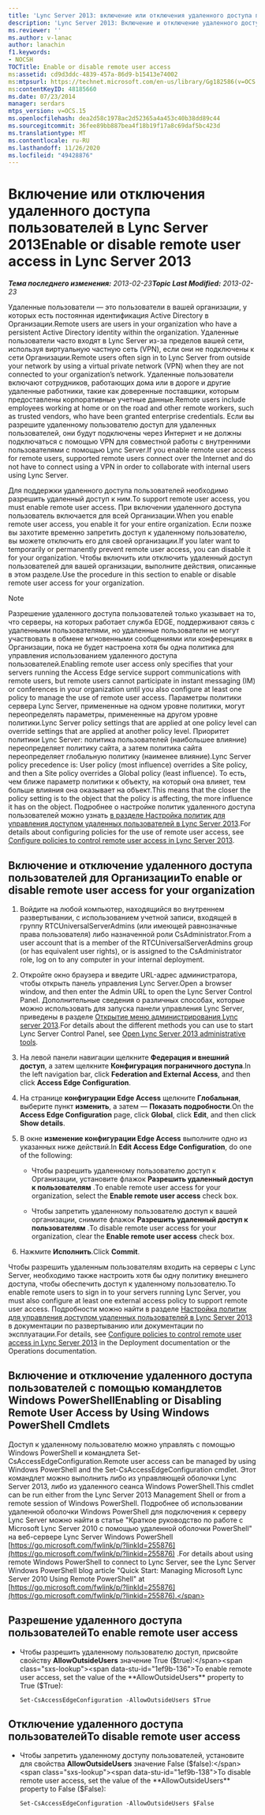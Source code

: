 ```yaml
---
title: 'Lync Server 2013: включение или отключения удаленного доступа пользователей'
description: 'Lync Server 2013: Включение и отключение удаленного доступа пользователей.'
ms.reviewer: ''
ms.author: v-lanac
author: lanachin
f1.keywords:
- NOCSH
TOCTitle: Enable or disable remote user access
ms:assetid: cd9d3ddc-4839-457a-86d9-b15413e74002
ms:mtpsurl: https://technet.microsoft.com/en-us/library/Gg182586(v=OCS.15)
ms:contentKeyID: 48185660
ms.date: 07/23/2014
manager: serdars
mtps_version: v=OCS.15
ms.openlocfilehash: dea2d58c1978ac2d52365a4a453c40b38dd89c44
ms.sourcegitcommit: 36fee89bb887bea4f18b19f17a8c69daf5bc423d
ms.translationtype: MT
ms.contentlocale: ru-RU
ms.lasthandoff: 11/26/2020
ms.locfileid: "49428876"
---
```

# <a name="enable-or-disable-remote-user-access-in-lync-server-2013"></a><span data-ttu-id="1ef9b-103">Включение или отключения удаленного доступа пользователей в Lync Server 2013</span><span class="sxs-lookup"><span data-stu-id="1ef9b-103">Enable or disable remote user access in Lync Server 2013</span></span>

<div data-xmlns="http://www.w3.org/1999/xhtml">

<div class="topic" data-xmlns="http://www.w3.org/1999/xhtml" data-msxsl="urn:schemas-microsoft-com:xslt" data-cs="https://msdn.microsoft.com/">

<div data-asp="https://msdn2.microsoft.com/asp">



</div>

<div id="mainSection">

<div id="mainBody"><span data-ttu-id="1ef9b-104">

<span> </span></span><span class="sxs-lookup"><span data-stu-id="1ef9b-104">

<span> </span></span></span>

<span data-ttu-id="1ef9b-105">_**Тема последнего изменения:** 2013-02-23_</span><span class="sxs-lookup"><span data-stu-id="1ef9b-105">_**Topic Last Modified:** 2013-02-23_</span></span>

<span data-ttu-id="1ef9b-106">Удаленные пользователи — это пользователи в вашей организации, у которых есть постоянная идентификация Active Directory в Организации.</span><span class="sxs-lookup"><span data-stu-id="1ef9b-106">Remote users are users in your organization who have a persistent Active Directory identity within the organization.</span></span> <span data-ttu-id="1ef9b-107">Удаленные пользователи часто входят в Lync Server из-за пределов вашей сети, используя виртуальную частную сеть (VPN), если они не подключены к сети Организации.</span><span class="sxs-lookup"><span data-stu-id="1ef9b-107">Remote users often sign in to Lync Server from outside your network by using a virtual private network (VPN) when they are not connected to your organization’s network.</span></span> <span data-ttu-id="1ef9b-108">Удаленные пользователи включают сотрудников, работающих дома или в дороге и другие удаленные работники, такие как доверенные поставщики, которым предоставлены корпоративные учетные данные.</span><span class="sxs-lookup"><span data-stu-id="1ef9b-108">Remote users include employees working at home or on the road and other remote workers, such as trusted vendors, who have been granted enterprise credentials.</span></span> <span data-ttu-id="1ef9b-109">Если вы разрешите удаленному пользователю доступ для удаленных пользователей, они будут подключены через Интернет и не должны подключаться с помощью VPN для совместной работы с внутренними пользователями с помощью Lync Server.</span><span class="sxs-lookup"><span data-stu-id="1ef9b-109">If you enable remote user access for remote users, supported remote users connect over the Internet and do not have to connect using a VPN in order to collaborate with internal users using Lync Server.</span></span>

<span data-ttu-id="1ef9b-110">Для поддержки удаленного доступа пользователей необходимо разрешить удаленный доступ к ним.</span><span class="sxs-lookup"><span data-stu-id="1ef9b-110">To support remote user access, you must enable remote user access.</span></span> <span data-ttu-id="1ef9b-111">При включении удаленного доступа пользователь включается для всей Организации.</span><span class="sxs-lookup"><span data-stu-id="1ef9b-111">When you enable remote user access, you enable it for your entire organization.</span></span> <span data-ttu-id="1ef9b-112">Если позже вы захотите временно запретить доступ к удаленному пользователю, вы можете отключить его для своей организации.</span><span class="sxs-lookup"><span data-stu-id="1ef9b-112">If you later want to temporarily or permanently prevent remote user access, you can disable it for your organization.</span></span> <span data-ttu-id="1ef9b-113">Чтобы включить или отключить удаленный доступ пользователей для вашей организации, выполните действия, описанные в этом разделе.</span><span class="sxs-lookup"><span data-stu-id="1ef9b-113">Use the procedure in this section to enable or disable remote user access for your organization.</span></span>

<div>


> [!NOTE]  
> <span data-ttu-id="1ef9b-114">Разрешение удаленного доступа пользователей только указывает на то, что серверы, на которых работает служба EDGE, поддерживают связь с удаленными пользователями, но удаленные пользователи не могут участвовать в обмене мгновенными сообщениями или конференциях в Организации, пока не будет настроена хотя бы одна политика для управления использованием удаленного доступа пользователей.</span><span class="sxs-lookup"><span data-stu-id="1ef9b-114">Enabling remote user access only specifies that your servers running the Access Edge service support communications with remote users, but remote users cannot participate in instant messaging (IM) or conferences in your organization until you also configure at least one policy to manage the use of remote user access.</span></span> <span data-ttu-id="1ef9b-115">Параметры политики сервера Lync Server, примененные на одном уровне политики, могут переопределять параметры, примененные на другом уровне политики.</span><span class="sxs-lookup"><span data-stu-id="1ef9b-115">Lync Server policy settings that are applied at one policy level can override settings that are applied at another policy level.</span></span> <span data-ttu-id="1ef9b-116">Приоритет политики Lync Server: политика пользователей (наибольшее влияние) переопределяет политику сайта, а затем политика сайта переопределяет глобальную политику (наименее влияние).</span><span class="sxs-lookup"><span data-stu-id="1ef9b-116">Lync Server policy precedence is: User policy (most influence) overrides a Site policy, and then a Site policy overrides a Global policy (least influence).</span></span> <span data-ttu-id="1ef9b-117">То есть, чем ближе параметр политики к объекту, на который она влияет, тем больше влияния она оказывает на объект.</span><span class="sxs-lookup"><span data-stu-id="1ef9b-117">This means that the closer the policy setting is to the object that the policy is affecting, the more influence it has on the object.</span></span> <span data-ttu-id="1ef9b-118">Подробнее о настройке политик удаленного доступа пользователей можно узнать <A href="lync-server-2013-configure-policies-to-control-remote-user-access.md">в разделе Настройка политик для управления доступом удаленных пользователей в Lync Server 2013</A>.</span><span class="sxs-lookup"><span data-stu-id="1ef9b-118">For details about configuring policies for the use of remote user access, see <A href="lync-server-2013-configure-policies-to-control-remote-user-access.md">Configure policies to control remote user access in Lync Server 2013</A>.</span></span>



</div>

<div>

## <a name="to-enable-or-disable-remote-user-access-for-your-organization"></a><span data-ttu-id="1ef9b-119">Включение и отключение удаленного доступа пользователей для Организации</span><span class="sxs-lookup"><span data-stu-id="1ef9b-119">To enable or disable remote user access for your organization</span></span>

1.  <span data-ttu-id="1ef9b-120">Войдите на любой компьютер, находящийся во внутреннем развертывании, с использованием учетной записи, входящей в группу RTCUniversalServerAdmins (или имеющей равнозначные права пользователя) либо назначенной роли CsAdministrator.</span><span class="sxs-lookup"><span data-stu-id="1ef9b-120">From a user account that is a member of the RTCUniversalServerAdmins group (or has equivalent user rights), or is assigned to the CsAdministrator role, log on to any computer in your internal deployment.</span></span>

2.  <span data-ttu-id="1ef9b-121">Откройте окно браузера и введите URL-адрес администратора, чтобы открыть панель управления Lync Server.</span><span class="sxs-lookup"><span data-stu-id="1ef9b-121">Open a browser window, and then enter the Admin URL to open the Lync Server Control Panel.</span></span> <span data-ttu-id="1ef9b-122">Дополнительные сведения о различных способах, которые можно использовать для запуска панели управления Lync Server, приведены в разделе [Открытие меню администрирования Lync server 2013](lync-server-2013-open-lync-server-administrative-tools.md).</span><span class="sxs-lookup"><span data-stu-id="1ef9b-122">For details about the different methods you can use to start Lync Server Control Panel, see [Open Lync Server 2013 administrative tools](lync-server-2013-open-lync-server-administrative-tools.md).</span></span>

3.  <span data-ttu-id="1ef9b-123">На левой панели навигации щелкните **Федерация и внешний доступ**, а затем щелкните **Конфигурация пограничного доступа**.</span><span class="sxs-lookup"><span data-stu-id="1ef9b-123">In the left navigation bar, click **Federation and External Access**, and then click **Access Edge Configuration**.</span></span>

4.  <span data-ttu-id="1ef9b-124">На странице **конфигурации Edge Access** щелкните **Глобальная**, выберите пункт **изменить**, а затем — **Показать подробности**.</span><span class="sxs-lookup"><span data-stu-id="1ef9b-124">On the **Access Edge Configuration** page, click **Global**, click **Edit**, and then click **Show details**.</span></span>

5.  <span data-ttu-id="1ef9b-125">В окне **изменение конфигурации Edge Access** выполните одно из указанных ниже действий.</span><span class="sxs-lookup"><span data-stu-id="1ef9b-125">In **Edit Access Edge Configuration**, do one of the following:</span></span>
    
      - <span data-ttu-id="1ef9b-126">Чтобы разрешить удаленному пользователю доступ к Организации, установите флажок **Разрешить удаленный доступ к пользователям** .</span><span class="sxs-lookup"><span data-stu-id="1ef9b-126">To enable remote user access for your organization, select the **Enable remote user access** check box.</span></span>
    
      - <span data-ttu-id="1ef9b-127">Чтобы запретить удаленному пользователю доступ к вашей организации, снимите флажок **Разрешить удаленный доступ к пользователям** .</span><span class="sxs-lookup"><span data-stu-id="1ef9b-127">To disable remote user access for your organization, clear the **Enable remote user access** check box.</span></span>

6.  <span data-ttu-id="1ef9b-128">Нажмите **Исполнить**.</span><span class="sxs-lookup"><span data-stu-id="1ef9b-128">Click **Commit**.</span></span>

<span data-ttu-id="1ef9b-129">Чтобы разрешить удаленным пользователям входить на серверы с Lync Server, необходимо также настроить хотя бы одну политику внешнего доступа, чтобы обеспечить доступ к удаленному пользователю.</span><span class="sxs-lookup"><span data-stu-id="1ef9b-129">To enable remote users to sign in to your servers running Lync Server, you must also configure at least one external access policy to support remote user access.</span></span> <span data-ttu-id="1ef9b-130">Подробности можно найти в разделе [Настройка политик для управления доступом удаленных пользователей в Lync Server 2013](lync-server-2013-configure-policies-to-control-remote-user-access.md) в документации по развертыванию или документации по эксплуатации.</span><span class="sxs-lookup"><span data-stu-id="1ef9b-130">For details, see [Configure policies to control remote user access in Lync Server 2013](lync-server-2013-configure-policies-to-control-remote-user-access.md) in the Deployment documentation or the Operations documentation.</span></span>

</div>

<div>

## <a name="enabling-or-disabling-remote-user-access-by-using-windows-powershell-cmdlets"></a><span data-ttu-id="1ef9b-131">Включение и отключение удаленного доступа пользователей с помощью командлетов Windows PowerShell</span><span class="sxs-lookup"><span data-stu-id="1ef9b-131">Enabling or Disabling Remote User Access by Using Windows PowerShell Cmdlets</span></span>

<span data-ttu-id="1ef9b-132">Доступ к удаленному пользователю можно управлять с помощью Windows PowerShell и командлета Set-CsAccessEdgeConfiguration.</span><span class="sxs-lookup"><span data-stu-id="1ef9b-132">Remote user access can be managed by using Windows PowerShell and the Set-CsAccessEdgeConfiguration cmdlet.</span></span> <span data-ttu-id="1ef9b-133">Этот командлет можно выполнить либо из управляющей оболочки Lync Server 2013, либо из удаленного сеанса Windows PowerShell.</span><span class="sxs-lookup"><span data-stu-id="1ef9b-133">This cmdlet can be run either from the Lync Server 2013 Management Shell or from a remote session of Windows PowerShell.</span></span> <span data-ttu-id="1ef9b-134">Подробнее об использовании удаленной оболочки Windows PowerShell для подключения к серверу Lync Server можно найти в статье "Краткое руководство по работе с Microsoft Lync Server 2010 с помощью удаленной оболочки PowerShell" на веб-сервере Lync Server Windows PowerShell [https://go.microsoft.com/fwlink/p/?linkId=255876](https://go.microsoft.com/fwlink/p/?linkid=255876) .</span><span class="sxs-lookup"><span data-stu-id="1ef9b-134">For details about using remote Windows PowerShell to connect to Lync Server, see the Lync Server Windows PowerShell blog article "Quick Start: Managing Microsoft Lync Server 2010 Using Remote PowerShell" at [https://go.microsoft.com/fwlink/p/?linkId=255876](https://go.microsoft.com/fwlink/p/?linkid=255876).</span></span>

<div>

## <a name="to-enable-remote-user-access"></a><span data-ttu-id="1ef9b-135">Разрешение удаленного доступа пользователей</span><span class="sxs-lookup"><span data-stu-id="1ef9b-135">To enable remote user access</span></span>

  - <span data-ttu-id="1ef9b-136">Чтобы разрешить удаленному пользователю доступ, присвойте свойству **AllowOutsideUsers** значение True ($true):</span><span class="sxs-lookup"><span data-stu-id="1ef9b-136">To enable remote user access, set the value of the **AllowOutsideUsers** property to True ($True):</span></span>
    
        Set-CsAccessEdgeConfiguration -AllowOutsideUsers $True

</div>

<div>

## <a name="to-disable-remote-user-access"></a><span data-ttu-id="1ef9b-137">Отключение удаленного доступа пользователей</span><span class="sxs-lookup"><span data-stu-id="1ef9b-137">To disable remote user access</span></span>

  - <span data-ttu-id="1ef9b-138">Чтобы запретить удаленному доступу пользователей, установите для свойства **AllowOutsideUsers** значение False ($false):</span><span class="sxs-lookup"><span data-stu-id="1ef9b-138">To disable remote user access, set the value of the **AllowOutsideUsers** property to False ($False):</span></span>
    
        Set-CsAccessEdgeConfiguration -AllowOutsideUsers $False

<span data-ttu-id="1ef9b-139"></div>

</div>

</div>

<span> </span>

</div>

</div>

</span><span class="sxs-lookup"><span data-stu-id="1ef9b-139"></div>

</div>

</div>

<span> </span>

</div>

</div>

</span></span></div>

